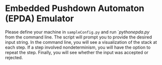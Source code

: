 # Embedded Pushdown Automaton (EPDA) Emulator

Please define your machine in `sampleConfig.py` and run `$python epda.py$ from the command line.  The script will prompt you to provide the desired input string.  In the command line, you will see a visualization of the stack at each step.  If a step involved nondeterminism, you will have the option to repeat the step.  Finally, you will see whether the input was accepted or rejected.
